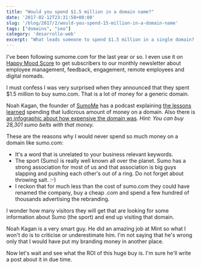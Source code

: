 ```yaml
---
title: "Would you spend $1.5 million in a domain name?"
date: '2017-02-12T23:31:58+00:00'
slug: '/blog/2017/2/would-you-spend-15-million-in-a-domain-name'
tags: ["domains", "seo"]
category: 'desarrollo-web'
excerpt: "What leads someone to spend $1.5 million in a single domain? SumoMe has recently did that buying sumo.com They think big and they spend big."
---
```

I've been following sumome.com for the last year or so. I even use it on [Happy Mood Score](https://www.happymoodscore.com) to get subscribers to our monthly newsletter about employee management, feedback, engagement, remote employees and digital nomads.

I must confess I was very surprised when they announced that they spent $1.5 million to buy sumo.com. That is a lot of money for a generic domain.

Noah Kagan, the founder of [SumoMe](http://sumome.com/) has a podcast explaining [the lessons learned](http://okdork.com/what-i-learned-spending-1-5-million-on-sumo-com/) spending that ludicrous amount of money on a domain. Also there is [an infographic about how expensive the domain was](http://sumome.com/sumo-name-change). _Hint: You can buy 28,301 sumo belts with that money._

These are the reasons why I would never spend so much money on a domain like sumo.com:

- It's a word that is unrelated to your business relevant keywords.
- The sport (Sumo) is really well known all over the planet. Sumo has a strong association for most of us and that association is big guys slapping and pushing each other's out of a ring. Do not forget about throwing salt. :-)
- I reckon that for much less than the cost of sumo.com they could have renamed the company, buy a cheap .com and spend a few hundred of thousands advertising the rebranding.

I wonder how many visitors they will get that are looking for some information about Sumo (the sport) and end up visiting that domain.

Noah Kagan is a very smart guy. He did an amazing job at Mint so what I won't do is to criticise or underestimate him. I'm not saying that he's wrong only that I would have put my branding money in another place.

Now let's wait and see what the ROI of this huge buy is. I'm sure he'll write a post about it in due time.

